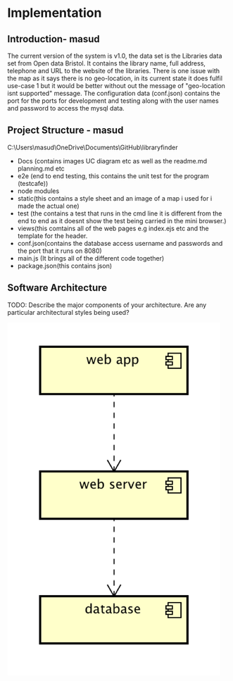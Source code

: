 # Implementation

## Introduction- masud 

The current version of the system is v1.0, the data set is the Libraries data set from Open data Bristol. It contains the library name, full address, telephone and  URL to the website of the libraries. There is one issue with the map as it says there is no geo-location, in its current state it does fulfil use-case 1 but it would be better without out the message of "geo-location isnt supported" message. The configuration data (conf.json) contains the port for the ports for development and testing along with the user names and password to access the mysql data. 

## Project Structure - masud 
C:\Users\masud\OneDrive\Documents\GitHub\libraryfinder
- Docs (contains images UC diagram etc as well as the readme.md planning.md etc 
- e2e (end to end testing, this contains the  unit test for the program (testcafe))
- node modules 
- static(this contains a style sheet and an image of a map i used for i made the actual one)
- test (the contains a test that runs in the cmd line it is different from the end to end as it doesnt show the test being carried in the mini browser.)
- views(this comtains all of the web pages e.g index.ejs etc and the template for the header.
- conf.json(contains the database access username and passwords and the port  that it runs on 8080)
- main.js (It brings all of the different code together)
- package.json(this contains json) 



## Software Architecture
TODO: Describe the major components of your architecture. Are any particular architectural styles being used?

![Insert your component Diagram here](images/component.png)
